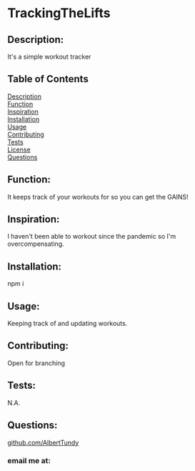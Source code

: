 # 
  # TrackingTheLifts
  ## Description: 
  It's a simple workout tracker<br/>
  ## Table of Contents 
  [Description](#Description)<br/>
  [Function](#Function)<br/>
  [Inspiration](#Inspiration)<br/>
  [Installation](#Installation)<br/>
  [Usage](#Usage)<br/>
  [Contributing](#Contributing)<br/>
  [Tests](#Tests)<br/>
  [License](#License)<br/>
  [Questions](#Questions)<br/>
  ## Function:
  It keeps track of your workouts for so you can get the GAINS!<br/>
  ## Inspiration: 
  I haven't been able to workout since the pandemic so I'm overcompensating.<br/>
  ## Installation: 
  npm i <br/>
  ## Usage: 
  Keeping track of and updating workouts. <br/>
  ## Contributing:
  Open for branching
  ## Tests:
  N.A.
  ## Questions: 
  [github.com/AlbertTundy](http://github.com/AlbertTundy)<br/>
  ### email me at: 
  
  